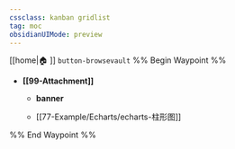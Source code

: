 ```yaml
---
cssclass: kanban gridlist
tag: moc
obsidianUIMode: preview
---
```

[[home|🏠 ]]    `button-browsevault`
%% Begin Waypoint %%
- **[[99-Attachment]]**
	- **banner**

	- [[77-Example/Echarts/echarts-柱形图]]

%% End Waypoint %%
